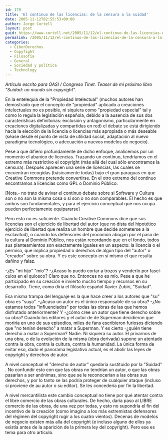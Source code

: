 ```yaml
---
id: 179
title: 'El continuo de las licencias: de la censura a la suidad'
date: 2005-11-12T02:55:53+00:00
author: Jorge Cortell
layout: post
guid: https://www.cortell.net/2005/11/12/el-continuo-de-las-licencias-de-la-censura-a-la-suidad/
permalink: /2005/11/12/el-continuo-de-las-licencias-de-la-censura-a-la-suidad/
categories:
  - CiberDerechos
  - Copyfight
  - Filosofí­a
  - General
  - Sociedad y polí­tica
  - Technology
---
```

_Artí­culo escrito para OASI / Congreso Tinet. Teaser de mi próximo libro "Suidad: un mundo sin copyright"._

En la entelequia de la "Propiedad Intelectual" (muchos autores han demostrado que el concepto de "propiedad" aplicado a creaciones intelectuales no es posible, ni siquiera como "propiedad especial" tal y como lo regula la legislación española, debido a la ausencia de sus dos caracterí­sticas definitorias: exclusión y antagonismo, particularmente en creaciones digitalizadas y compartidas en red) el debate se está dirigiendo hacia la elección de la licencia o licencias más apropiada o más deseable (séase desde el punto de vista de utilidad social, adaptación al nuevo paradigma tecnológico, o adecuación a nuevos modelos de negocio).

Pese a que difiero profundamente de dicho enfoque, analicemos por un momento el abanico de licencias. Trazando un contí­nuo, tendrí­amos en el extremo más restrictivo el copyright (más allá del cual sólo encontramos la censura). Después aparecen una serie de licencias, las cuales se encuentran recogidas (básicamente todas) bajo el gran paraguas en que Creative Commons pretende convertirse. En el otro extremo del contí­nuo encontramos a licencias como GPL o Dominio Público.

[Nota.- no trato de avivar el contí­nuo debate sobre si Software y Cultura son o no son la misma cosa o si son o no son comparables. El hecho es que ambos son fundamentales, y para el ejercicio conceptual que nos ocupa pueden perfectamente equipararse]

Pero esto no es suficiente. Cuando Creative Commons dice que sus licencias son el ejercicio de libertad del autor (que no dista del hipotético ejercicio de libertad que realiza un hombre que decide someterse a la esclavitud), o cuando los defensores del procomún abogan por el paso de la cultura al Dominio Público, nos están recordando que en el fondo, todos sus planteamientos son exactamente iguales en un aspecto: la licencia o el permiso, que implica propiedad o derechos de algún tipo del "autor" o "creador" sobre su obra. Y es este concepto en sí­ mismo el que resulta dañino y falaz.

-¿Es "mi hijo" "mí­o"? -¿Acaso lo puedo cortar a trozos y venderlo por fascí­culos en el quiosco? Claro que no. Entonces no es mí­o. Pese a que he participado en su creación e invierto mucho tiempo y recursos en su desarrollo. Tiene, como dirí­a el filósofo español Xavier Zubiri, "Suidad".

Esa misma trampa del lenguaje es la que hace creer a los autores que "su" obra es "suya". -¿Acaso un autor es el único responsable de su obra? -¿No estamos todos "influenciados" por todas las obras de las que hemos disfrutado anteriormente? Y -¿cómo cree un autor que tiene derecho sobre su obra? Cuando los editores y el autor de de Superman decidieron que morirí­a en uno de sus episodios, miles de fans escribieron furiosos diciendo que "no tení­an derecho" a matar a Superman. Y es cierto -¿quién tiene derecho a matar a Superman? Nadie. Ni siquiera su autor. El privarnos de una obra, o de la evolución de la misma (obra derivada) supone un atentado contra la obra, contra la cultura, contra la humanidad. La única forma de evitar eso, dado el panorama legislativo actual, es el abolir las leyes de copyright y derechos de autor.

A nivel conceptual el "derecho de autor" quedarí­a sustituido por la "Suidad" . No confundir esto con que las obras no tendrí­an un autor, o que las obras pasarí­an a ser anónimas, sino que se le reconocerí­an a las obras sus derechos, y por lo tanto se las podrí­a proteger de cualquier ataque (incluso si proviene de au autor o su editor). Se les concederí­a por fin la libertad.

A nivel mercantilista este cambio conceptual no tiene por qué atentar contra el libre comercio de las obras culturales. De hecho, darí­a paso al LIBRE comercio de las obras, de una vez por todas, y esto no supondrí­a el fin del incentivo de la creación (como imagino a los más extremistas defensores del régimen del copyright rugir a los cuatro vientos). Decenas de modelos de negocio existen más alla del copyright (e incluso alguno de ellos ya existí­a antes de la aparición de la primera ley del copyright). Pero ese es tema para otro artí­culo.